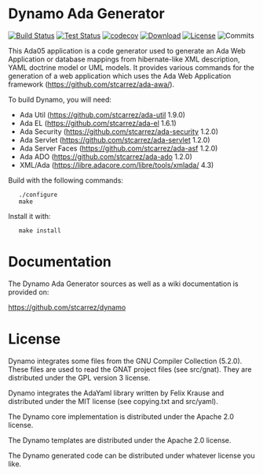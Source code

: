 # Dynamo Ada Generator

[![Build Status](https://img.shields.io/jenkins/s/https/jenkins.vacs.fr/Bionic-Dynamo.svg)](https://jenkins.vacs.fr/job/Bionic-Dynamo/)
[![Test Status](https://img.shields.io/jenkins/t/https/jenkins.vacs.fr/Bionic-Dynamo.svg)](https://jenkins.vacs.fr/job/Bionic-Dynamo/)
[![codecov](https://codecov.io/gh/stcarrez/dynamo/branch/master/graph/badge.svg)](https://codecov.io/gh/stcarrez/dynamo)
[![Download](https://img.shields.io/badge/download-0.9.0-brightgreen.svg)](https://download.vacs.fr/dynamo/dynamo-0.9.0.tar.gz)
[![License](https://img.shields.io/badge/license-APACHE2-blue.svg)](LICENSE)
![Commits](https://img.shields.io/github/commits-since/stcarrez/dynamo/0.9.0.svg)

This Ada05 application is a code generator used to generate
an Ada Web Application or database mappings from hibernate-like
XML description, YAML doctrine model or UML models.  It provides various commands for the
generation of a web application which uses the Ada Web Application framework
(https://github.com/stcarrez/ada-awa/).

To build Dynamo, you will need:

* Ada Util     (https://github.com/stcarrez/ada-util          1.9.0)
* Ada EL       (https://github.com/stcarrez/ada-el            1.6.1)
* Ada Security (https://github.com/stcarrez/ada-security      1.2.0)
* Ada Servlet  (https://github.com/stcarrez/ada-servlet       1.2.0)
* Ada Server Faces (https://github.com/stcarrez/ada-asf       1.2.0)
* Ada ADO      (https://github.com/stcarrez/ada-ado           1.2.0)
* XML/Ada      (https://libre.adacore.com/libre/tools/xmlada/  4.3)

Build with the following commands:
```
   ./configure
   make
```
Install it with:
```
   make install
```
# Documentation

The Dynamo Ada Generator sources as well as a wiki documentation
is provided on:

   https://github.com/stcarrez/dynamo


# License

Dynamo integrates some files from the GNU Compiler Collection (5.2.0).
These files are used to read the GNAT project files (see src/gnat).
They are distributed under the GPL version 3 license.

Dynamo integrates the AdaYaml library written by Felix Krause and
distributed under the MIT license (see copying.txt and src/yaml).

The Dynamo core implementation is distributed under the Apache 2.0 license.

The Dynamo templates are distributed under the Apache 2.0 license.

The Dynamo generated code can be distributed under whatever license you like.
